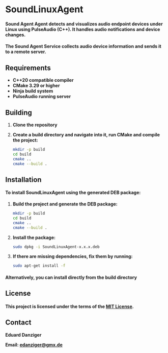 # SoundLinuxAgent

#### Sound Agent Agent detects and visualizes audio endpoint devices under Linux using PulseAudio (C++). It handles audio notifications and device changes.

#### The Sound Agent Service collects audio device information and sends it to a remote server.

## Requirements

- **C++20 compatible compiler**
- **CMake 3.29 or higher**
- **Ninja build system**
- **PulseAudio running server**

## Building

1. **Clone the repository**
2. **Create a build directory and navigate into it, run CMake and compile the project:**

   ```bash
   mkdir -p build
   cd build
   cmake ..
   cmake --build .
   ```

## Installation

#### To install SoundLinuxAgent using the generated DEB package:

1. **Build the project and generate the DEB package:**

   ```bash
   mkdir -p build
   cd build
   cmake ..
   cmake --build .
   ```
2. **Install the package:**

   ```bash
   sudo dpkg -i SoundLinuxAgent-x.x.x.deb
   ```
3. **If there are missing dependencies, fix them by running:**

   ```bash
   sudo apt-get install -f
   ```

#### Alternatively, you can install directly from the build directory

## License

#### This project is licensed under the terms of the [MIT License](LICENSE).

## Contact

**Eduard Danziger**

**Email: [edanziger@gmx.de](mailto:edanziger@gmx.de)**

